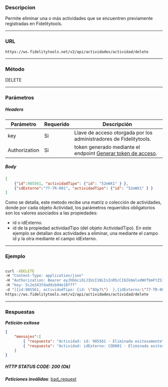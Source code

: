 ### Descripcion
Permite eliminar una o más actividades que se encuentren previamente registradas en Fidelitytools.
___

### URL
` https://ws.fidelitytools.net/v2/api/actividades/actividad/delete `
___

### Método
DELETE
___
### Parámetros

##### Headers

|Parámetro |Requerido |Descripción                 |
|----------|----------|----------------------------|
| key         | Si		 | Llave de acceso otorgada por los administradores de Fidelitytools. |
| Authorization       | Si		 | token generado mediante el endpoint [Generar token de acceso](https://github.com/bebeto-fidelitytools/FidelitytoolsWS/blob/master/docs/autenticaci%C3%B3n.md). |


##### Body
```json
[
	{"id":985561, "actividadTipo": {"id": "52eWX1" } },
	{"idExterno":"77-TR-001", "actividadTipo": {"id": "52eWX1" } }
]
```
Como se detalla, este metodo recibe una matriz o colección de
actividades, donde por cada objeto Actividad, los parámetros requeridos obligatorios son los valores
asociados a las propiedades:
- id o idExterno.
- id de la propiedad actividadTipo (del objeto ActividadTipo).
En este ejemplo se detallan dos actividades a eliminar, una mediante el campo id y la otra mediante
el campo idExterno.
___
### Ejemplo
```bash

curl -XDELETE 
-H "Content-Type: application/json" 
-H "Authorization: Bearer eyJhbGciOiJIUzI1NiIsInR5cCI6IkbmlxdWVfbmFtZSI6InVzZXJb25maWciLCJuYmYiOjE1NTYxMTk0MNjIwNTgwNywiaWF0IjoxNTU2MTE5NDA3LCJpczovL3dzLmZpZGVsaXR5dG9vbHMubmV0L3YyIiwiYXVkIjoiaHa2U2asdasdy5maWRlbGl0eXRvb2xzLm5ldC92MiJ9RDDpMHEB4SsmY0j87OcS5mbxe2XxSAY" 
-H "key: 5c2e343fdaddsb94e18fff" 
-d "[{id:985561, actividadTipo: {id: \"8Op7\"}  },{idExterno:\"77-TR-001\", actividadTipo: {id: \"8Op7\" } }]" 
https://ws.fidelitytools.net/v2/api/actividades/actividad/delete
```
___
### Respuestas
***Petición exitosa***
```json
{
	"mensajes":[
    	{ "respuesta": "Actividad: id: 985561 - Eliminada exitosamente", "estado":true },
    	{ "respuesta": "Actividad: idExterno: COD001 - Eliminada exitosamente", "estado":true }
    ]
}
```

##### HTTP STATUS CODE: 200 (Ok)

***Peticiones inválidas***: [bad_request](https://github.com/bebeto-fidelitytools/FidelitytoolsWS/blob/master/docs/actividades/bad_request.md)

